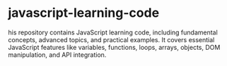 # javascript-learning-code
his repository contains JavaScript learning code, including fundamental concepts, advanced topics, and practical examples. It covers essential JavaScript features like variables, functions, loops, arrays, objects, DOM manipulation, and API integration. 
